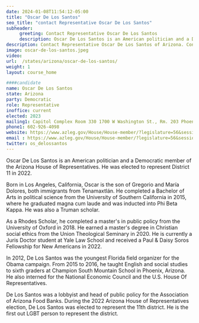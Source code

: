 ```yaml
---
date: 2024-01-08T11:54:12-05:00
title: "Oscar De Los Santos"
seo_title: "contact Representative Oscar De Los Santos"
subheader:
     greeting: Contact Representative Oscar De Los Santos
     description: Oscar De Los Santos is an American politician and a Democratic member of the Arizona House of Representative. He was elected to represent District 11 in 2022.
description: Contact Representative Oscar De Los Santos of Arizona. Contact information for Oscar De Los Santos includes email address, phone number, and mailing address.
image: oscar-de-los-santos.jpeg
video:
url:  /states/arizona/oscar-de-los-santos/
weight: 1
layout: course_home

####candidate
name: Oscar De Los Santos
state: Arizona
party: Democratic
role: Representative
inoffice: current
elected: 2023
mailing1: Capitol Complex Room 330 1700 W Washington St., Rm. 203 Phoenix, AZ 85007-2890
phone1: 602-926-4098
website: https://www.azleg.gov/House/House-member/?legislature=56&session=128&legislator=2158/
email : https://www.azleg.gov/House/House-member/?legislature=56&session=128&legislator=2158/
twitter: os_delossantos
---
```


Oscar De Los Santos is an American politician and a Democratic member of the Arizona House of Representatives. He was elected to represent District 11 in 2022.

Born in Los Angeles, California, Oscar is the son of Gregorio and María Dolores, both immigrants from Tenamaxtlán. He completed a Bachelor of Arts in political science from the University of Southern California in 2015, where he graduated magna cum laude and was inducted into Phi Beta Kappa. He was also a Truman scholar.

As a Rhodes Scholar, he completed a master's in public policy from the University of Oxford in 2018. He earned a master's degree in Christian social ethics from the Union Theological Seminary in 2020. He is currently a Juris Doctor student at Yale Law School and received a Paul & Daisy Soros Fellowship for New Americans in 2022.

In 2012, De Los Santos was the youngest Florida field organizer for the Obama campaign. From 2015 to 2016, he taught English and social studies to sixth graders at Champion South Mountain School in Phoenix, Arizona. He also interned for the National Economic Council and the U.S. House Of Representatives.

De Los Santos was a lobbyist and head of public policy for the Association of Arizona Food Banks. During the 2022 Arizona House of Representatives election, De Los Santos was elected to represent the 11th district. He is the first out LGBT person to represent the district.
